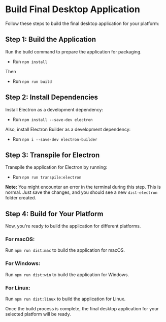# Build Final Desktop Application

Follow these steps to build the final desktop application for your platform:

## Step 1: Build the Application

Run the build command to prepare the application for packaging.

- Run `npm install`

Then 
- Run `npm run build`

## Step 2: Install Dependencies

Install Electron as a development dependency:

- Run `npm install --save-dev electron`

Also, install Electron Builder as a development dependency:

- Run `npm i --save-dev electron-builder`

## Step 3: Transpile for Electron

Transpile the application for Electron by running:

- Run `npm run transpile:electron`

**Note:** You might encounter an error in the terminal during this step. This is normal. Just save the changes, and you should see a new `dist-electron` folder created.

## Step 4: Build for Your Platform

Now, you're ready to build the application for different platforms.

### For macOS:
Run `npm run dist:mac` to build the application for macOS.

### For Windows:
Run `npm run dist:win` to build the application for Windows.

### For Linux:
Run `npm run dist:linux` to build the application for Linux.

Once the build process is complete, the final desktop application for your selected platform will be ready.
